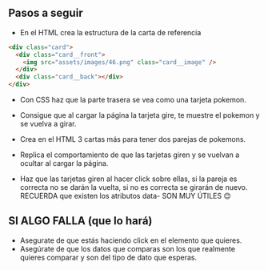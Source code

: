 ## Pasos a seguir

- En el HTML crea la estructura de la carta de referencia

```html
<div class="card">
  <div class="card__front">
    <img src="assets/images/46.png" class="card__image" />
  </div>
  <div class="card__back"></div>
</div>
```

- Con CSS haz que la parte trasera se vea como una tarjeta pokemon.

- Consigue que al cargar la página la tarjeta gire, te muestre el pokemon y se vuelva a girar.

- Crea en el HTML 3 cartas más para tener dos parejas de pokemons.

- Replica el comportamiento de que las tarjetas giren y se vuelvan a ocultar al cargar la página.

- Haz que las tarjetas giren al hacer click sobre ellas, si la pareja es correcta no se darán la vuelta, si no es correcta se girarán de nuevo. RECUERDA que existen los atributos data- SON MUY ÚTILES 😊

## SI ALGO FALLA (que lo hará)

- Asegurate de que estás haciendo click en el elemento que quieres.
- Asegúrate de que los datos que comparas son los que realmente quieres comparar y son del tipo de dato que esperas.
